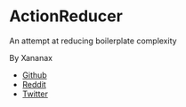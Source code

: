 # ActionReducer

An attempt at reducing boilerplate complexity

By Xananax

 - [Github](https://github.com/Xananax)
 - [Reddit](https://www.reddit.com/user/Xananax/)
 - [Twitter](https://twitter.com/xananax)